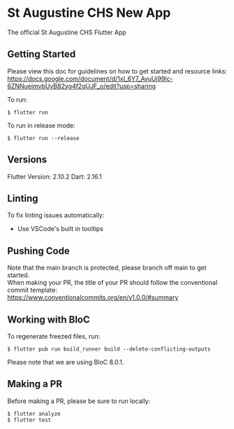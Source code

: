 # St Augustine CHS New App

The official St Augustine CHS Flutter App

## Getting Started

Please view this doc for guidelines on how to get started and resource links:\
https://docs.google.com/document/d/1xI_6Y7_AyuUj99lc-6ZNNueimvbUyB82yg4f2qUJF_o/edit?usp=sharing

To run:

```
$ flutter run
```

To run in release mode:

```
$ flutter run --release
```

## Versions

Flutter Version: 2.10.2
Dart: 2.16.1

## Linting

To fix linting issues automatically:

- Use VSCode's built in tooltips

## Pushing Code

Note that the main branch is protected, please branch off main to get started.\
When making your PR, the title of your PR should follow the conventional commit template:\
https://www.conventionalcommits.org/en/v1.0.0/#summary

## Working with BloC

To regenerate freezed files, run:

```
$ flutter pub run build_runner build --delete-conflicting-outputs
```

Please note that we are using BloC 8.0.1.

## Making a PR

Before making a PR, please be sure to run locally:

```
$ flutter analyze
$ flutter test
```
